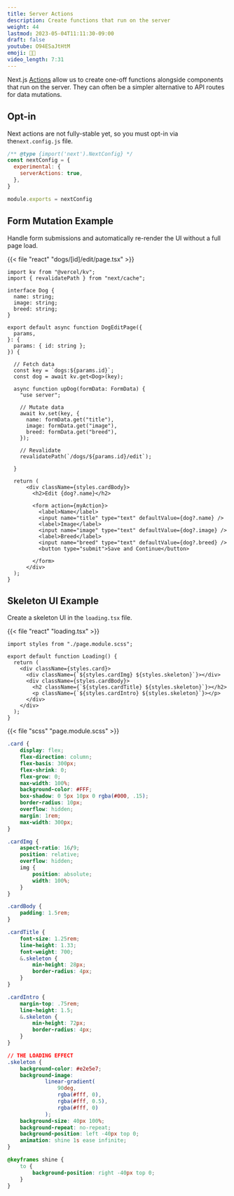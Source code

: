 ```yaml
---
title: Server Actions
description: Create functions that run on the server
weight: 44
lastmod: 2023-05-04T11:11:30-09:00
draft: false
youtube: O94ESaJtHtM
emoji: 🧑‍🚀
video_length: 7:31
---
```


Next.js [Actions](https://nextjs.org/docs/app/building-your-application/data-fetching/server-actions) allow us to create one-off functions alongside components that run on the server. They can often be a simpler alternative to API routes for data mutations. 

## Opt-in

Next actions are not fully-stable yet, so you must opt-in via the`next.config.js` file.

```js
/** @type {import('next').NextConfig} */
const nextConfig = {
  experimental: {
    serverActions: true,
  },
}

module.exports = nextConfig
```

## Form Mutation Example

Handle form submissions and automatically re-render the UI without a full page load. 

{{< file "react" "dogs/[id]/edit/page.tsx" >}}
```tsx
import kv from "@vercel/kv";
import { revalidatePath } from "next/cache";

interface Dog {
  name: string;
  image: string;
  breed: string;
}

export default async function DogEditPage({
  params,
}: {
  params: { id: string };
}) {

  // Fetch data
  const key = `dogs:${params.id}`;
  const dog = await kv.get<Dog>(key);

  async function upDog(formData: FormData) {
    "use server";

    // Mutate data
    await kv.set(key, {
      name: formData.get("title"),
      image: formData.get("image"),
      breed: formData.get("breed"),
    });

    // Revalidate
    revalidatePath(`/dogs/${params.id}/edit`);
    
  }

  return (
      <div className={styles.cardBody}>
        <h2>Edit {dog?.name}</h2>

        <form action={myAction}>
          <label>Name</label>
          <input name="title" type="text" defaultValue={dog?.name} />
          <label>Image</label>
          <input name="image" type="text" defaultValue={dog?.image} />
          <label>Breed</label>
          <input name="breed" type="text" defaultValue={dog?.breed} />
          <button type="submit">Save and Continue</button>

        </form>
      </div>
  );
}
```

## Skeleton UI Example

Create a skeleton UI in the `loading.tsx` file. 

{{< file "react" "loading.tsx" >}}
```tsx
import styles from "./page.module.scss";

export default function Loading() {
  return (
    <div className={styles.card}>
      <div className={`${styles.cardImg} ${styles.skeleton}`}></div>
      <div className={styles.cardBody}>
        <h2 className={`${styles.cardTitle} ${styles.skeleton}`}></h2>
        <p className={`${styles.cardIntro} ${styles.skeleton}`}></p>
      </div>
    </div>
  );
}

```

{{< file "scss" "page.module.scss" >}}
```css
.card {
	display: flex;
	flex-direction: column;
	flex-basis: 300px;
	flex-shrink: 0;
	flex-grow: 0;
	max-width: 100%;
	background-color: #FFF;
	box-shadow: 0 5px 10px 0 rgba(#000, .15);
	border-radius: 10px;
	overflow: hidden;
	margin: 1rem;
	max-width: 300px;
}

.cardImg {
	aspect-ratio: 16/9;
	position: relative;
	overflow: hidden;
	img {
		position: absolute;
		width: 100%;
	}
}

.cardBody {
	padding: 1.5rem;
}

.cardTitle {
	font-size: 1.25rem;
	line-height: 1.33;
	font-weight: 700;
	&.skeleton { 
		min-height: 28px;
		border-radius: 4px;
	}
}

.cardIntro {
	margin-top: .75rem;
	line-height: 1.5;
	&.skeleton { 
		min-height: 72px;
		border-radius: 4px;
	}
}

// THE LOADING EFFECT
.skeleton {
	background-color: #e2e5e7;
	background-image:			
			linear-gradient(
				90deg, 
				rgba(#fff, 0), 
				rgba(#fff, 0.5),
				rgba(#fff, 0)
			);
	background-size: 40px 100%; 
	background-repeat: no-repeat; 
	background-position: left -40px top 0; 
	animation: shine 1s ease infinite; 
}

@keyframes shine {
	to {
		background-position: right -40px top 0;
	}
}

```
